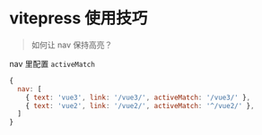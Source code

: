 # vitepress 使用技巧

> 如何让 nav 保持高亮？

nav 里配置 `activeMatch`

```js
{
  nav: [
    { text: 'vue3', link: '/vue3/', activeMatch: '/vue3/' },
    { text: 'vue2', link: '/vue2/', activeMatch: '^/vue2/' },
  ]
}
```
